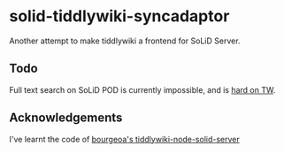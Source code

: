 # solid-tiddlywiki-syncadaptor

Another attempt to make tiddlywiki a frontend for SoLiD Server.

## Todo

Full text search on SoLiD POD is currently impossible, and is [hard on TW](https://github.com/rsc/tiddly/issues/3).

## Acknowledgements

I've learnt the code of [bourgeoa's tiddlywiki-node-solid-server](https://github.com/bourgeoa/tiddlywiki-node-solid-server)
